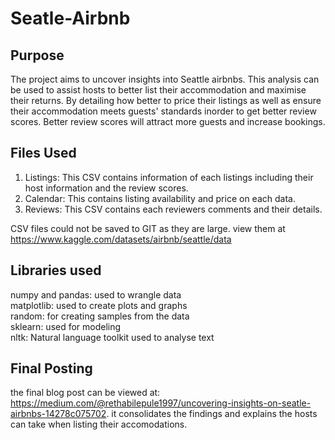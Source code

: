 # Seatle-Airbnb
## Purpose
The project aims to uncover insights into Seattle airbnbs. This analysis can be used to assist hosts to better list their accommodation and maximise their returns. By detailing how better to price their listings as well as ensure their accommodation meets guests' standards inorder to get better review scores. Better review scores will attract more guests and increase bookings.

## Files Used
1) Listings: This CSV contains information of each listings including their host information and the review scores.
2) Calendar: This contains listing availability and price on each data.
3) Reviews: This CSV contains each reviewers comments and their details.

CSV files could not be saved to GIT as they are large. view them at https://www.kaggle.com/datasets/airbnb/seattle/data

## Libraries used 
numpy and pandas: used to wrangle data <br />
matplotlib: used to create plots and graphs <br />
random: for creating samples from the data <br />
sklearn: used for modeling <br />
nltk: Natural language toolkit used to analyse text <br />

## Final Posting
the final blog post can be viewed at: https://medium.com/@rethabilepule1997/uncovering-insights-on-seatle-airbnbs-14278c075702. it consolidates the findings and explains the hosts can take when listing their accomodations.
